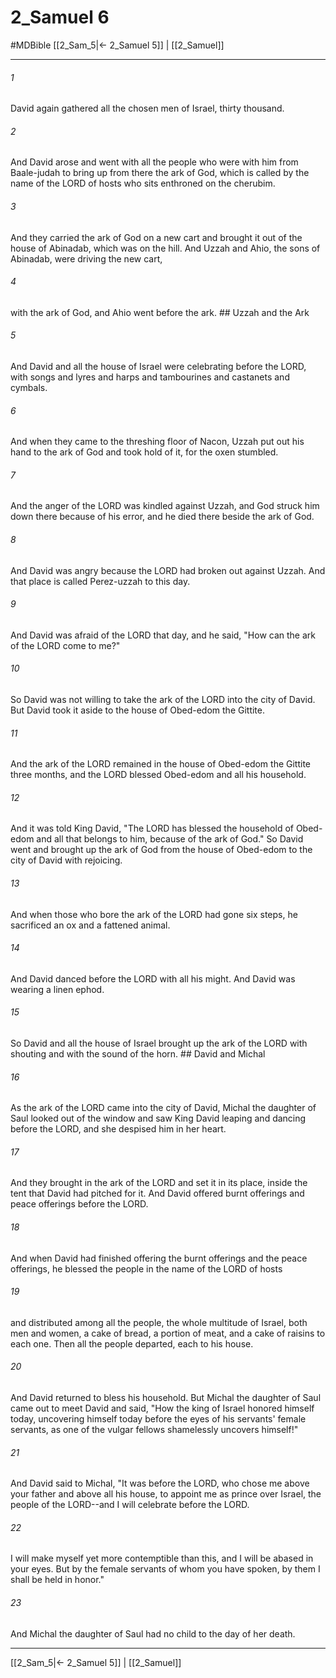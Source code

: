 # 2_Samuel 6
#MDBible
[[2_Sam_5|← 2_Samuel 5]] | [[2_Samuel]]

***

###### 1 

David again gathered all the chosen men of Israel, thirty thousand. 

###### 2 

And David arose and went with all the people who were with him from Baale-judah to bring up from there the ark of God, which is called by the name of the LORD of hosts who sits enthroned on the cherubim. 

###### 3 

And they carried the ark of God on a new cart and brought it out of the house of Abinadab, which was on the hill. And Uzzah and Ahio, the sons of Abinadab, were driving the new cart, 

###### 4 

with the ark of God, and Ahio went before the ark. ## Uzzah and the Ark 

###### 5 

And David and all the house of Israel were celebrating before the LORD, with songs and lyres and harps and tambourines and castanets and cymbals. 

###### 6 

And when they came to the threshing floor of Nacon, Uzzah put out his hand to the ark of God and took hold of it, for the oxen stumbled. 

###### 7 

And the anger of the LORD was kindled against Uzzah, and God struck him down there because of his error, and he died there beside the ark of God. 

###### 8 

And David was angry because the LORD had broken out against Uzzah. And that place is called Perez-uzzah to this day. 

###### 9 

And David was afraid of the LORD that day, and he said, "How can the ark of the LORD come to me?" 

###### 10 

So David was not willing to take the ark of the LORD into the city of David. But David took it aside to the house of Obed-edom the Gittite. 

###### 11 

And the ark of the LORD remained in the house of Obed-edom the Gittite three months, and the LORD blessed Obed-edom and all his household. 

###### 12 

And it was told King David, "The LORD has blessed the household of Obed-edom and all that belongs to him, because of the ark of God." So David went and brought up the ark of God from the house of Obed-edom to the city of David with rejoicing. 

###### 13 

And when those who bore the ark of the LORD had gone six steps, he sacrificed an ox and a fattened animal. 

###### 14 

And David danced before the LORD with all his might. And David was wearing a linen ephod. 

###### 15 

So David and all the house of Israel brought up the ark of the LORD with shouting and with the sound of the horn. ## David and Michal 

###### 16 

As the ark of the LORD came into the city of David, Michal the daughter of Saul looked out of the window and saw King David leaping and dancing before the LORD, and she despised him in her heart. 

###### 17 

And they brought in the ark of the LORD and set it in its place, inside the tent that David had pitched for it. And David offered burnt offerings and peace offerings before the LORD. 

###### 18 

And when David had finished offering the burnt offerings and the peace offerings, he blessed the people in the name of the LORD of hosts 

###### 19 

and distributed among all the people, the whole multitude of Israel, both men and women, a cake of bread, a portion of meat, and a cake of raisins to each one. Then all the people departed, each to his house. 

###### 20 

And David returned to bless his household. But Michal the daughter of Saul came out to meet David and said, "How the king of Israel honored himself today, uncovering himself today before the eyes of his servants' female servants, as one of the vulgar fellows shamelessly uncovers himself!" 

###### 21 

And David said to Michal, "It was before the LORD, who chose me above your father and above all his house, to appoint me as prince over Israel, the people of the LORD--and I will celebrate before the LORD. 

###### 22 

I will make myself yet more contemptible than this, and I will be abased in your eyes. But by the female servants of whom you have spoken, by them I shall be held in honor." 

###### 23 

And Michal the daughter of Saul had no child to the day of her death. 

***

[[2_Sam_5|← 2_Samuel 5]] | [[2_Samuel]]

